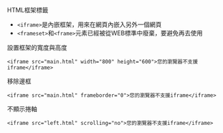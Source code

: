 HTML框架標籤
- `<iframe>`是內嵌框架，用來在網頁內嵌入另外一個網頁
- `<frameset>`和`<frame>`元素已經被從WEB標準中廢棄，要避免再去使用

設置框架的寬度與高度
```
<iframe src="main.html" width="800" height="600">您的瀏覽器不支援iframe</iframe>
```

移除邊框
```
<iframe src="main.html" frameborder="0">您的瀏覽器不支援iframe</iframe>
```

不顯示捲軸
```
<iframe src="left.html" scrolling="no">您的瀏覽器不支援iframe</iframe>
```